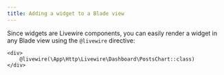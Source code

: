 ```yaml
---
title: Adding a widget to a Blade view
---
```


Since widgets are Livewire components, you can easily render a widget in any Blade view using the `@livewire` directive:

```blade
<div>
    @livewire(\App\Http\Livewire\Dashboard\PostsChart::class)
</div>
```